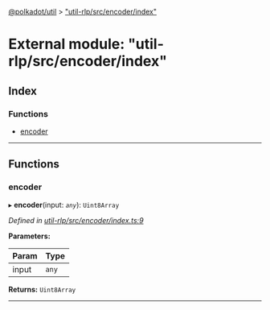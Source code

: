 [@polkadot/util](../README.md) > ["util-rlp/src/encoder/index"](../modules/_util_rlp_src_encoder_index_.md)

# External module: "util-rlp/src/encoder/index"

## Index

### Functions

* [encoder](_util_rlp_src_encoder_index_.md#encoder)

---

## Functions

<a id="encoder"></a>

###  encoder

▸ **encoder**(input: *`any`*): `Uint8Array`

*Defined in [util-rlp/src/encoder/index.ts:9](https://github.com/polkadot-js/util/blob/7550b44/packages/util-rlp/src/encoder/index.ts#L9)*

**Parameters:**

| Param | Type |
| ------ | ------ |
| input | `any` |

**Returns:** `Uint8Array`

___

